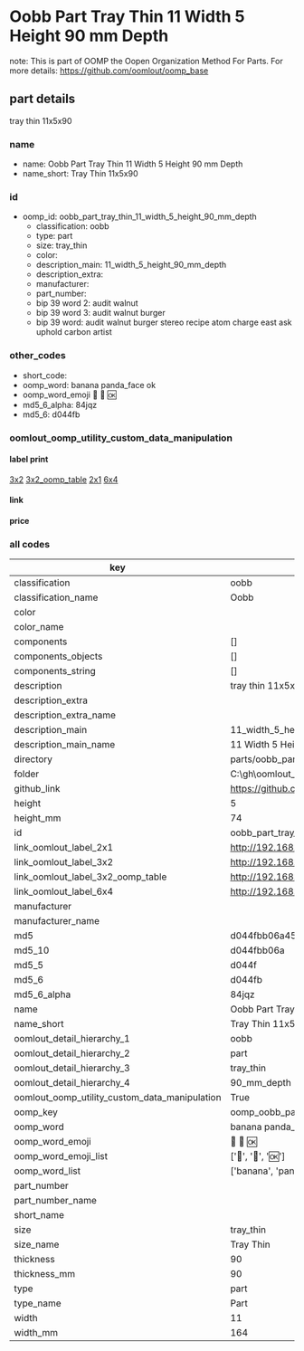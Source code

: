 # Oobb Part Tray Thin 11 Width 5 Height 90 mm Depth  

note: This is part of OOMP the Oopen Organization Method For Parts. For more details: https://github.com/oomlout/oomp_base

##  part details
  



tray thin 11x5x90



### name
* name: Oobb Part Tray Thin 11 Width 5 Height 90 mm Depth
* name_short: Tray Thin 11x5x90 
### id
* oomp_id: oobb_part_tray_thin_11_width_5_height_90_mm_depth
  * classification: oobb
  * type: part
  * size: tray_thin
  * color: 
  * description_main: 11_width_5_height_90_mm_depth
  * description_extra: 
  * manufacturer: 
  * part_number: 
  * bip 39 word 2: audit walnut
  * bip 39 word 3: audit walnut burger
  * bip 39 word: audit walnut burger stereo recipe atom charge east ask uphold carbon artist

### other_codes
* short_code: 
* oomp_word: banana panda_face ok
* oomp_word_emoji :banana: :panda_face: :ok:
* md5_6_alpha: 84jqz
* md5_6: d044fb






### oomlout_oomp_utility_custom_data_manipulation
#### label print
[3x2](http://192.168.1.245:1112/?label=oomp%2084jqz)
[3x2_oomp_table](http://192.168.1.108:1112/?label=oomp%2084jqz)
[2x1](http://192.168.1.242:1112/?label=oomp%2084jqz)
[6x4](http://192.168.1.55:1112/?label=oomp%2084jqz)    

#### link

                              

#### price







### all codes 
| key | value |  
| --- | --- |  
| classification | oobb |  
| classification_name | Oobb |  
| color |  |  
| color_name |  |  
| components | [] |  
| components_objects | [] |  
| components_string | [] |  
| description | tray thin 11x5x90 |  
| description_extra |  |  
| description_extra_name |  |  
| description_main | 11_width_5_height_90_mm_depth |  
| description_main_name | 11 Width 5 Height 90 mm Depth |  
| directory | parts/oobb_part_tray_thin_11_width_5_height_90_mm_depth |  
| folder | C:\gh\oomlout_oobb_version_4_generated_parts\parts\oobb_part_tray_thin_11_width_5_height_90_mm_depth |  
| github_link | https://github.com/oomlout/oomlout_oomp_part_src/tree/main/parts/oobb_part_tray_thin_11_width_5_height_90_mm_depth |  
| height | 5 |  
| height_mm | 74 |  
| id | oobb_part_tray_thin_11_width_5_height_90_mm_depth |  
| link_oomlout_label_2x1 | http://192.168.1.242:1112/?label=oomp%2084jqz |  
| link_oomlout_label_3x2 | http://192.168.1.245:1112/?label=oomp%2084jqz |  
| link_oomlout_label_3x2_oomp_table | http://192.168.1.108:1112/?label=oomp%2084jqz |  
| link_oomlout_label_6x4 | http://192.168.1.55:1112/?label=oomp%2084jqz |  
| manufacturer |  |  
| manufacturer_name |  |  
| md5 | d044fbb06a45a4d03959dd583d7db078 |  
| md5_10 | d044fbb06a |  
| md5_5 | d044f |  
| md5_6 | d044fb |  
| md5_6_alpha | 84jqz |  
| name | Oobb Part Tray Thin 11 Width 5 Height 90 mm Depth |  
| name_short | Tray Thin 11x5x90  |  
| oomlout_detail_hierarchy_1 | oobb |  
| oomlout_detail_hierarchy_2 | part |  
| oomlout_detail_hierarchy_3 | tray_thin |  
| oomlout_detail_hierarchy_4 | 90_mm_depth |  
| oomlout_oomp_utility_custom_data_manipulation | True |  
| oomp_key | oomp_oobb_part_tray_thin_11_width_5_height_90_mm_depth |  
| oomp_word | banana panda_face ok |  
| oomp_word_emoji | :banana: :panda_face: :ok: |  
| oomp_word_emoji_list | [':banana:', ':panda_face:', ':ok:'] |  
| oomp_word_list | ['banana', 'panda_face', 'ok'] |  
| part_number |  |  
| part_number_name |  |  
| short_name |  |  
| size | tray_thin |  
| size_name | Tray Thin |  
| thickness | 90 |  
| thickness_mm | 90 |  
| type | part |  
| type_name | Part |  
| width | 11 |  
| width_mm | 164 |  
